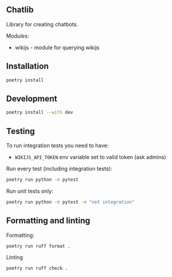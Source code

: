 ## Chatlib

Library for creating chatbots.

Modules:
- wikijs - module for querying wikijs

## Installation

```bash
poetry install
```

## Development

```bash
poetry install --with dev
```

## Testing

To run integration tests you need to have:

- `WIKIJS_API_TOKEN` env variable set to valid token (ask admins)

Run every test (including integration tests):

```bash
poetry run python -m pytest
```

Run unit tests only:

```bash
poetry run python -m pytest -m "not integration"
```

## Formatting and linting

Formatting:

```bash
poetry run ruff format .
```

Linting

```bash
poetry run ruff check .
```
